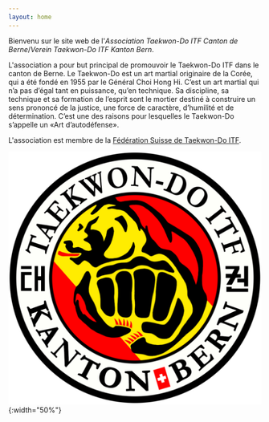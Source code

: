 ```yaml
---
layout: home 
---
```


Bienvenu sur le site web de l'_Association Taekwon-Do ITF Canton de Berne_/_Verein Taekwon-Do ITF Kanton Bern_.

L'association a pour but principal de promouvoir le Taekwon-Do ITF dans le canton de Berne. Le Taekwon-Do est un art martial originaire de la Corée, qui a été fondé en 1955 par le Général Choi Hong Hi. C’est un art martial qui n’a pas d’égal tant en puissance, qu’en technique. Sa discipline, sa technique et sa formation de l’esprit sont le mortier destiné à construire un sens prononcé de la justice, une force de caractère, d’humilité et de détermination. C’est une des
raisons pour lesquelles le Taekwon-Do s’appelle un «Art d’autodéfense».

L'association est membre de la [Fédération Suisse de Taekwon-Do ITF](https://www.taekwondo-itf.ch).

![Alt Logo Bern](images/Logo_Bern.png){:width="50%"}
